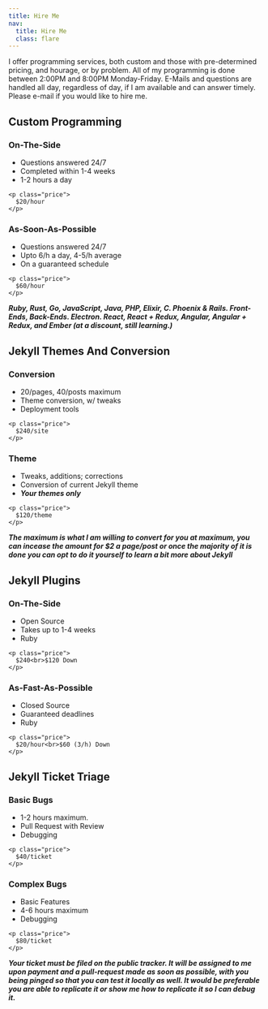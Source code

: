 ```yaml
---
title: Hire Me
nav:
  title: Hire Me
  class: flare
---
```


I offer programming services, both custom and those with pre-determined
pricing, and hourage, or by problem. All of my programming is done between
2:00PM and 8:00PM Monday-Friday. E-Mails and questions are handled all
day, regardless of day, if I am available and can answer timely. Please
e-mail if you would like to hire me.

## Custom Programming

<div class="pricebox">
  <div>
    <h3>On-The-Side</h3>
    <ul>
      <li>Questions answered 24/7</li>
      <li>Completed within 1-4 weeks</li>
      <li>1-2 hours a day</li>
    </ul>

    <p class="price">
      $20/hour
    </p>
  </div>

  <div>
    <h3>As-Soon-As-Possible</h3>
    <ul>
      <li>Questions answered 24/7</li>
      <li>Upto 6/h a day, 4-5/h average</li>
      <li>On a guaranteed schedule</li>
    </ul>

    <p class="price">
      $60/hour
    </p>
  </div>
</div>

***Ruby, Rust, Go, JavaScript, Java, PHP, Elixir, C.  Phoenix & Rails.
Front-Ends, Back-Ends. Electron. React, React + Redux, Angular, Angular + Redux,
and Ember (at a discount, still learning.)***

## Jekyll Themes And Conversion

<div class="pricebox">
  <div>
    <h3>Conversion</h3>
    <ul>
      <li>20/pages, 40/posts maximum</li>
      <li>Theme conversion, w/ tweaks</li>
      <li>Deployment tools</li>
    </ul>

    <p class="price">
      $240/site
    </p>
  </div>

  <div>
    <h3>Theme</h3>
    <ul>
      <li>Tweaks, additions; corrections</li>
      <li>Conversion of current Jekyll theme</li>
      <li><b><i>Your themes only</i></b></li>
    </ul>

    <p class="price">
      $120/theme
    </p>
  </div>
</div>

***The maximum is what I am willing to convert for you at maximum, you can
incease the amount for $2 a page/post or once the majority of it is done you
can opt to do it yourself to learn a bit more about Jekyll***

## Jekyll Plugins

<div class="pricebox">
  <div>
    <h3>On-The-Side</h3>
    <ul>
      <li>Open Source</li>
      <li>Takes up to 1-4 weeks</li>
      <li>Ruby</li>
    </ul>

    <p class="price">
      $240<br>$120 Down
    </p>
  </div>

  <div>
    <h3>As-Fast-As-Possible</h3>
    <ul>
      <li>Closed Source</li>
      <li>Guaranteed deadlines</li>
      <li>Ruby</li>
    </ul>

    <p class="price">
      $20/hour<br>$60 (3/h) Down
    </p>
  </div>
</div>


## Jekyll Ticket Triage

<div class="pricebox">
  <div>
    <h3>Basic Bugs</h3>
    <ul>
      <li>1-2 hours maximum.</li>
      <li>Pull Request with Review</li>
      <li>Debugging</li>
    </ul>

    <p class="price">
      $40/ticket
    </p>
  </div>

  <div>
    <h3>Complex Bugs</h3>
    <ul>
      <li>Basic Features</li>
      <li>4-6 hours maximum</li>
      <li>Debugging</li>
    </ul>

    <p class="price">
      $80/ticket
    </p>
  </div>
</div>

***Your ticket must be filed on the public tracker. It will be assigned to
me upon payment and a pull-request made as soon as possible, with you being
pinged so that you can test it locally as well.  It would be preferable you
are able to replicate it or show me how to replicate it so I can debug it.***
